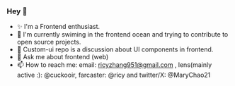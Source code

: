 ### Hey 👋

<!--
**Ricy137/Ricy137** is a ✨ _special_ ✨ repository because its `README.md` (this file) appears on your GitHub profile.

Here are some ideas to get you started:

- 🔭 I’m currently working on ...
- 🌱 I’m currently learning ...
- 👯 I’m looking to collaborate on ...
- 🤔 I’m looking for help with ...
- 💬 Ask me about ...
- 📫 How to reach me: ...
- 😄 Pronouns: ...
- ⚡ Fun fact: ...
-->

- ✨ I'm a Frontend enthusiast.
- 🍃 I'm currently swiming in the frontend ocean and trying to contribute to open source projects.
- 🔭 Custom-ui repo is a discussion about UI components in frontend.
- 💬 Ask me about frontend (web)
- 📫 How to reach me: email: ricyzhang951@gmail.com , lens(mainly active :): @cuckooir, farcaster: @ricy and twitter/X: @MaryChao21
